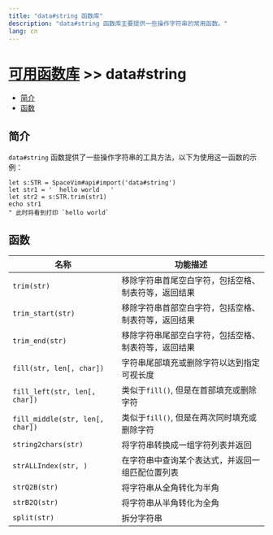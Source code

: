 ```yaml
---
title: "data#string 函数库"
description: "data#string 函数库主要提供一些操作字符串的常用函数。"
lang: cn
---
```


# [可用函数库](../../) >> data#string

<!-- vim-markdown-toc GFM -->

- [简介](#简介)
- [函数](#函数)

<!-- vim-markdown-toc -->

## 简介

`data#string` 函数提供了一些操作字符串的工具方法，以下为使用这一函数的示例：

```vim
let s:STR = SpaceVim#api#import('data#string')
let str1 = '  hello world   '
let str2 = s:STR.trim(str1)
echo str1
" 此时将看到打印 `hello world`
```

## 函数

| 名称                            | 功能描述                                             |
| ------------------------------- | ---------------------------------------------------- |
| `trim(str)`                     | 移除字符串首尾空白字符，包括空格、制表符等，返回结果 |
| `trim_start(str)`               | 移除字符串首部空白字符，包括空格、制表符等，返回结果 |
| `trim_end(str)`                 | 移除字符串尾部空白字符，包括空格、制表符等，返回结果 |
| `fill(str, len[, char])`        | 字符串尾部填充或删除字符以达到指定可视长度           |
| `fill_left(str, len[, char])`   | 类似于`fill()`, 但是在首部填充或删除字符             |
| `fill_middle(str, len[, char])` | 类似于`fill()`, 但是在两次同时填充或删除字符         |
| `string2chars(str)`             | 将字符串转换成一组字符列表并返回                     |
| `strALLIndex(str, )`            | 在字符串中查询某个表达式，并返回一组匹配位置列表     |
| `strQ2B(str)`                   | 将字符串从全角转化为半角                             |
| `strB2Q(str)`                   | 将字符串从半角转化为全角                             |
| `split(str)`                    | 拆分字符串                                           |
